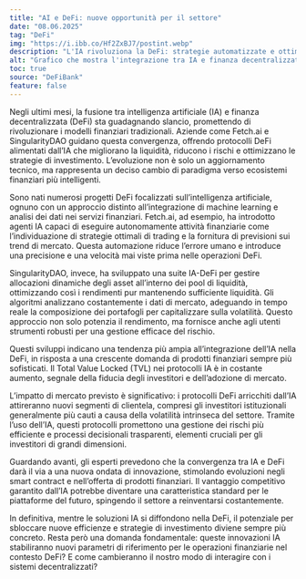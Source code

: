 ```yaml
---
title: "AI e DeFi: nuove opportunità per il settore"  
date: "08.06.2025"
tag: "DeFi"
img: "https://i.ibb.co/Hf2ZxBJ7/postint.webp"
description: "L'IA rivoluziona la DeFi: strategie automatizzate e ottimizzazione del rischio."
alt: "Grafico che mostra l'integrazione tra IA e finanza decentralizzata"
toc: true
source: "DeFiBank"
feature: false
---
```


Negli ultimi mesi, la fusione tra intelligenza artificiale (IA) e finanza decentralizzata (DeFi) sta guadagnando slancio, promettendo di rivoluzionare i modelli finanziari tradizionali. Aziende come Fetch.ai e SingularityDAO guidano questa convergenza, offrendo protocolli DeFi alimentati dall’IA che migliorano la liquidità, riducono i rischi e ottimizzano le strategie di investimento. L’evoluzione non è solo un aggiornamento tecnico, ma rappresenta un deciso cambio di paradigma verso ecosistemi finanziari più intelligenti.

Sono nati numerosi progetti DeFi focalizzati sull’intelligenza artificiale, ognuno con un approccio distinto all’integrazione di machine learning e analisi dei dati nei servizi finanziari. Fetch.ai, ad esempio, ha introdotto agenti IA capaci di eseguire autonomamente attività finanziarie come l’individuazione di strategie ottimali di trading e la fornitura di previsioni sui trend di mercato. Questa automazione riduce l’errore umano e introduce una precisione e una velocità mai viste prima nelle operazioni DeFi.

SingularityDAO, invece, ha sviluppato una suite IA-DeFi per gestire allocazioni dinamiche degli asset all’interno dei pool di liquidità, ottimizzando così i rendimenti pur mantenendo sufficiente liquidità. Gli algoritmi analizzano costantemente i dati di mercato, adeguando in tempo reale la composizione dei portafogli per capitalizzare sulla volatilità. Questo approccio non solo potenzia il rendimento, ma fornisce anche agli utenti strumenti robusti per una gestione efficace del rischio.

Questi sviluppi indicano una tendenza più ampia all’integrazione dell’IA nella DeFi, in risposta a una crescente domanda di prodotti finanziari sempre più sofisticati. Il Total Value Locked (TVL) nei protocolli IA è in costante aumento, segnale della fiducia degli investitori e dell’adozione di mercato.

L’impatto di mercato previsto è significativo: i protocolli DeFi arricchiti dall’IA attireranno nuovi segmenti di clientela, compresi gli investitori istituzionali generalmente più cauti a causa della volatilità intrinseca del settore. Tramite l’uso dell’IA, questi protocolli promettono una gestione dei rischi più efficiente e processi decisionali trasparenti, elementi cruciali per gli investitori di grandi dimensioni.

Guardando avanti, gli esperti prevedono che la convergenza tra IA e DeFi darà il via a una nuova ondata di innovazione, stimolando evoluzioni negli smart contract e nell’offerta di prodotti finanziari. Il vantaggio competitivo garantito dall’IA potrebbe diventare una caratteristica standard per le piattaforme del futuro, spingendo il settore a reinventarsi costantemente.

In definitiva, mentre le soluzioni IA si diffondono nella DeFi, il potenziale per sbloccare nuove efficienze e strategie di investimento diviene sempre più concreto. Resta però una domanda fondamentale: queste innovazioni IA stabiliranno nuovi parametri di riferimento per le operazioni finanziarie nel contesto DeFi? E come cambieranno il nostro modo di interagire con i sistemi decentralizzati?
